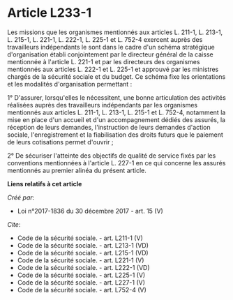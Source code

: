 # Article L233-1

Les missions que les organismes mentionnés aux articles L. 211-1, L. 213-1, L. 215-1, L. 221-1, L. 222-1, L. 225-1 et L.
752-4 exercent auprès des travailleurs indépendants le sont dans le cadre d'un schéma stratégique d'organisation établi
conjointement par le directeur général de la caisse mentionnée à l'article L. 221-1 et par les directeurs des organismes
mentionnés aux articles L. 222-1 et L. 225-1 et approuvé par les ministres chargés de la sécurité sociale et du budget. Ce
schéma fixe les orientations et les modalités d'organisation permettant : 

1° D'assurer, lorsqu'elles le nécessitent, une bonne articulation des activités réalisées auprès des travailleurs
indépendants par les organismes mentionnés aux articles L. 211-1, L. 213-1, L. 215-1 et L. 752-4, notamment la mise en place
d'un accueil et d'un accompagnement dédiés des assurés, la réception de leurs demandes, l'instruction de leurs demandes
d'action sociale, l'enregistrement et la fiabilisation des droits futurs que le paiement de leurs cotisations permet
d'ouvrir ; 

2° De sécuriser l'atteinte des objectifs de qualité de service fixés par les conventions mentionnées à l'article L. 227-1 en
ce qui concerne les assurés mentionnés au premier alinéa du présent article.

**Liens relatifs à cet article**

_Créé par_:

  - Loi n°2017-1836 du 30 décembre 2017 - art. 15 (V)

_Cite_:

  - Code de la sécurité sociale. - art. L211-1 (V)
  - Code de la sécurité sociale. - art. L213-1 (VD)
  - Code de la sécurité sociale. - art. L215-1 (VD)
  - Code de la sécurité sociale. - art. L221-1 (V)
  - Code de la sécurité sociale. - art. L222-1 (VD)
  - Code de la sécurité sociale. - art. L225-1 (V)
  - Code de la sécurité sociale. - art. L227-1 (V)
  - Code de la sécurité sociale. - art. L752-4 (V)
